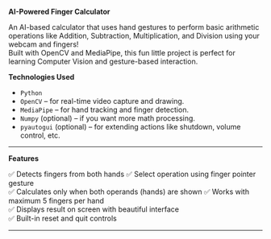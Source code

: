  **AI-Powered Finger Calculator**

An AI-based calculator that uses hand gestures to perform basic arithmetic operations like Addition, Subtraction, Multiplication, and Division using your webcam and fingers!  
Built with OpenCV and MediaPipe, this fun little project is perfect for learning Computer Vision and gesture-based interaction.



**Technologies Used**

- `Python`
- `OpenCV` – for real-time video capture and drawing.
- `MediaPipe` – for hand tracking and finger detection.
- `Numpy` (optional) – if you want more math processing.
- `pyautogui` (optional) – for extending actions like shutdown, volume control, etc.

---

 **Features**

✅ Detects fingers from both hands 
✅ Select operation using finger pointer gesture  
✅ Calculates only when both operands (hands) are shown
✅ Works with maximum 5 fingers per hand  
✅ Displays result on screen with beautiful interface  
✅ Built-in reset and quit controls  

---


